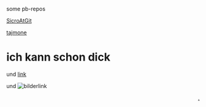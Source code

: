 
some pb-repos

[SicroAtGit](https://github.com/SicroAtGit/PureBasic-CodeArchiv-Rebirth/)

[tajmone](https://tajmone.github.io/purebasic-archives/)


# ich kann schon dick

und [link](https://bobobo-git.github.io/PB)

und ![bilderlink](https://avatars3.githubusercontent.com/u/16814488?s=460&v=4)


<a style="float:right;" href="https://github.com/bobobo-git/PB/">.</a>
